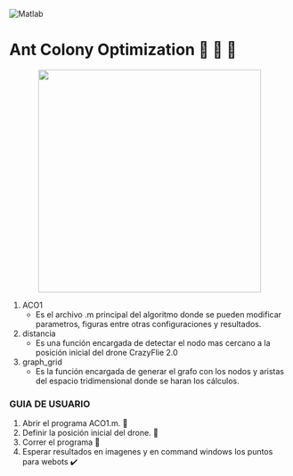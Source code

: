 ![Matlab](https://img.shields.io/badge/Matlab-R2018b-orange)


# Ant Colony Optimization :ant: :ant: :ant:

<div id="header" align="center">
<img src="https://user-images.githubusercontent.com/60333304/203881069-be0e931b-f758-43d7-9fd0-70e1a3b46b5e.gif" width = "400"/>
</div>






1. ACO1
      - Es el archivo .m principal del algoritmo donde se pueden modificar parametros, figuras entre otras configuraciones y resultados.
2. distancia
      - Es una función encargada de detectar el nodo mas cercano a la posición inicial del drone CrazyFlie 2.0 
3. graph_grid
      - Es la función encargada de generar el grafo con los nodos y aristas del espacio tridimensional donde se haran los cálculos.  
  
 ### GUIA DE USUARIO

1. Abrir el programa ACO1.m. 📂
2. Definir la posición inicial del drone. 🚁
3. Correr el programa 🏃
4. Esperar resultados en imagenes y en command windows los puntos para webots ✔️

